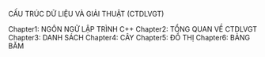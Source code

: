 CẤU TRÚC DỮ LIỆU VÀ GIẢI THUẬT (CTDLVGT) <space><space>

Chapter1: NGÔN NGỮ LẬP TRÌNH C++ <space><space>
Chapter2: TỔNG QUAN VỀ CTDLVGT <space><space>
Chapter3: DANH SÁCH <space><space>
Chapter4: CÂY <space><space>
Chapter5: ĐỒ THỊ <space><space>
Chapter6: BẢNG BĂM <space><space>